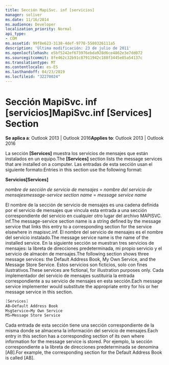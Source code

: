 ```yaml
---
title: Sección MapiSvc. inf [servicios]
manager: soliver
ms.date: 11/16/2014
ms.audience: Developer
localization_priority: Normal
api_type:
- COM
ms.assetid: 99f8e623-3138-4def-9778-5580326111a5
description: 'Última modificación: 23 de julio de 2011'
ms.openlocfilehash: e5bf5242ef673976ebda928d6ce4862e3e7dd072
ms.sourcegitcommit: 8fe462c32b91c87911942c188f3445e85a54137c
ms.translationtype: MT
ms.contentlocale: es-ES
ms.lasthandoff: 04/23/2019
ms.locfileid: "32270024"
---
```

# <a name="mapisvcinf-services-section"></a><span data-ttu-id="c6bf1-103">Sección MapiSvc. inf [servicios]</span><span class="sxs-lookup"><span data-stu-id="c6bf1-103">MapiSvc.inf [Services] Section</span></span>

  
  
<span data-ttu-id="c6bf1-104">**Se aplica a**: Outlook 2013 | Outlook 2016</span><span class="sxs-lookup"><span data-stu-id="c6bf1-104">**Applies to**: Outlook 2013 | Outlook 2016</span></span> 
  
<span data-ttu-id="c6bf1-105">La sección **[Services]** muestra los servicios de mensajes que están instalados en un equipo.</span><span class="sxs-lookup"><span data-stu-id="c6bf1-105">The **[Services]** section lists the message services that are installed on a computer.</span></span> <span data-ttu-id="c6bf1-106">Las entradas de esta sección usan el siguiente formato:</span><span class="sxs-lookup"><span data-stu-id="c6bf1-106">Entries in this section use the following format:</span></span> 
  
 <span data-ttu-id="c6bf1-107">**Servicios**</span><span class="sxs-lookup"><span data-stu-id="c6bf1-107">**[Services]**</span></span>
  
 <span data-ttu-id="c6bf1-108">_nombre de sección de servicio de mensajes_ =  _nombre del servicio de mensajes_</span><span class="sxs-lookup"><span data-stu-id="c6bf1-108">_message-service section name_ =  _message service name_</span></span>
  
<span data-ttu-id="c6bf1-109">El nombre de la sección de servicio de mensajes es una cadena definida por el servicio de mensajes que vincula esta entrada a una sección correspondiente del servicio en cualquier otro lugar del archivo MAPISVC. inf.</span><span class="sxs-lookup"><span data-stu-id="c6bf1-109">The message-service section name is a string defined by the message service that links this entry to a corresponding section for the service elsewhere in mapisvc.inf.</span></span> <span data-ttu-id="c6bf1-110">El nombre del servicio de mensajes es el nombre del servicio instalado.</span><span class="sxs-lookup"><span data-stu-id="c6bf1-110">The message service name is the name of the installed service.</span></span> <span data-ttu-id="c6bf1-111">En la siguiente sección se muestran tres servicios de mensajes: la libreta de direcciones predeterminada, mi propio servicio y el servicio de almacén de mensajes.</span><span class="sxs-lookup"><span data-stu-id="c6bf1-111">The following section shows three message services: the Default Address Book, My Own Service, and the Message Store Service.</span></span> <span data-ttu-id="c6bf1-112">Estos servicios son ficticios, solo con fines ilustrativos.</span><span class="sxs-lookup"><span data-stu-id="c6bf1-112">These services are fictional, for illustration purposes only.</span></span> <span data-ttu-id="c6bf1-113">Cada implementador del servicio de mensajes sustituiría la entrada correspondiente a su servicio de mensajes en esta sección.</span><span class="sxs-lookup"><span data-stu-id="c6bf1-113">Each message service implementer would substitute the appropriate entry for his or her message service in this section.</span></span>
  
```cpp
[Services]
AB=Default Address Book
MsgService=My Own Service
MS=Message Store Service

```

<span data-ttu-id="c6bf1-114">Cada entrada de esta sección tiene una sección correspondiente de la misma donde se almacena la información del servicio de mensajes.</span><span class="sxs-lookup"><span data-stu-id="c6bf1-114">Each entry in this section has a corresponding section of its own where information for the message service is stored.</span></span> <span data-ttu-id="c6bf1-115">Por ejemplo, la sección correspondiente a la libreta de direcciones predeterminada se denomina [AB].</span><span class="sxs-lookup"><span data-stu-id="c6bf1-115">For example, the corresponding section for the Default Address Book is called [AB].</span></span>
  

